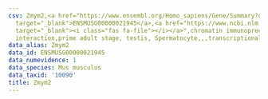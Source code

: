```yaml
---
csv: Zmym2,<a href="https://www.ensembl.org/Homo_sapiens/Gene/Summary?db=core;g=ENSMUSG00000021945"
  target="_blank">ENSMUSG00000021945</a>,<a href="https://www.ncbi.nlm.nih.gov/pubmed/25450459"
  target="_blank"><i class="fas fa-file"></i></a>",chromatin immunoprecipitation assay,direct
  interaction,prime adult stage, testis, Spermatocyte,,,transcriptional regulation,
data_alias: Zmym2
data_id: ENSMUSG00000021945
data_numevidence: 1
data_species: Mus musculus
data_taxid: '10090'
title: Zmym2
---
```

